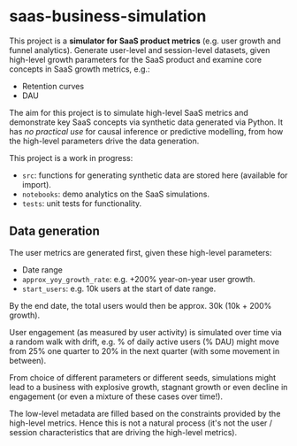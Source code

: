 # saas-business-simulation
This project is a **simulator for SaaS product metrics** (e.g. user growth and funnel analytics).  Generate user-level and session-level datasets, given high-level growth parameters for the SaaS product and examine core concepts in SaaS growth metrics, e.g.:
- Retention curves
- DAU

The aim for this project is to simulate high-level SaaS metrics and demonstrate key SaaS concepts via synthetic data generated via Python.  It has _no practical use_ for causal inference or predictive modelling, from how the high-level parameters drive the data generation.

This project is a work in progress:
- `src`: functions for generating synthetic data are stored here (available for import).
- `notebooks`: demo analytics on the SaaS simulations.
- `tests`: unit tests for functionality.

## Data generation
The user metrics are generated first, given these high-level parameters:
- Date range
- `approx_yoy_growth_rate`: e.g. +200% year-on-year user growth.
- `start_users`: e.g. 10k users at the start of date range.

By the end date, the total users would then be approx. 30k (10k + 200% growth).

User engagement (as measured by user activity) is simulated over time via a random walk with drift, e.g. % of daily active users (% DAU) might move from 25% one quarter to 20% in the next quarter (with some movement in between).

From choice of different parameters or different seeds, simulations might lead to a business with explosive growth, stagnant growth or even decline in engagement (or even a mixture of these cases over time!).

The low-level metadata are filled based on the constraints provided by the high-level metrics.  Hence this is not a natural process (it's not the user / session characteristics that are driving the high-level metrics).
